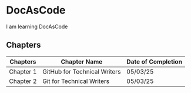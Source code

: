# DocAsCode
I am learning DocAsCode
## Chapters
|Chapters | Chapter Name | Date of Completion|
|---------|--------------| ------------------|
|Chapter 1 |GitHub for Technical Writers|05/03/25|
|Chapter 2 |Git for Technical Writers|05/03/25|
